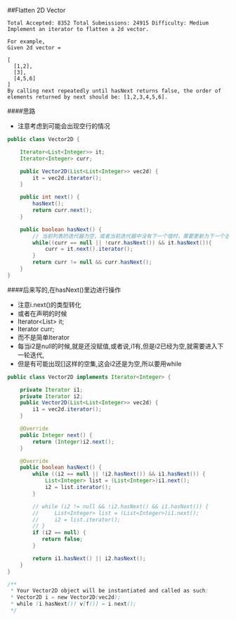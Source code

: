 ##Flatten 2D Vector

	Total Accepted: 8352 Total Submissions: 24915 Difficulty: Medium
	Implement an iterator to flatten a 2d vector.

	For example,
	Given 2d vector =

	[
	  [1,2],
	  [3],
	  [4,5,6]
	]
	By calling next repeatedly until hasNext returns false, the order of elements returned by next should be: [1,2,3,4,5,6].

####思路
- 注意考虑到可能会出现空行的情况

```java
public class Vector2D {

    Iterator<List<Integer>> it;
    Iterator<Integer> curr;

    public Vector2D(List<List<Integer>> vec2d) {
        it = vec2d.iterator();
    }

    public int next() {
        hasNext();
        return curr.next();
    }

    public boolean hasNext() {
        // 当前列表的迭代器为空，或者当前迭代器中没有下一个值时，需要更新为下一个迭代器
        while((curr == null || !curr.hasNext()) && it.hasNext()){
            curr = it.next().iterator();
        }
        return curr != null && curr.hasNext();
    }
}
```

####后来写的,在hasNext()里边进行操作
- 注意i.next()的类型转化
- 或者在声明的时候
- Iterator<List<Integer>> it;
- Iterator<Integer> curr;
- 而不是简单Iterator
- 每当i2是null的时候,就是还没赋值,或者说,i1有,但是i2已经为空,就需要进入下一轮迭代,
- 但是有可能出现[]这样的空集,这会i2还是为空,所以要用while

```java
public class Vector2D implements Iterator<Integer> {

    private Iterator i1;
    private Iterator i2;
    public Vector2D(List<List<Integer>> vec2d) {
        i1 = vec2d.iterator();
    }

    @Override
    public Integer next() {
        return (Integer)i2.next();
    }

    @Override
    public boolean hasNext() {
        while ((i2 == null || !i2.hasNext()) && i1.hasNext()) {
            List<Integer> list = (List<Integer>)i1.next();
            i2 = list.iterator();
        }

        // while (i2 != null && !i2.hasNext() && i1.hasNext()) {
        //     List<Integer> list = (List<Integer>)i1.next();
        //     i2 = list.iterator();
        // }
        if (i2 == null) {
           return false;
        }

        return i1.hasNext() || i2.hasNext();
    }
}

/**
 * Your Vector2D object will be instantiated and called as such:
 * Vector2D i = new Vector2D(vec2d);
 * while (i.hasNext()) v[f()] = i.next();
 */
```

